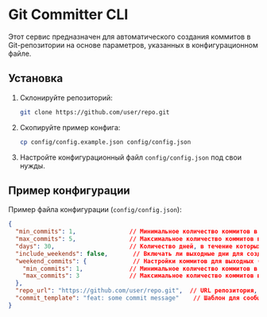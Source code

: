 # Git Committer CLI

Этот сервис предназначен для автоматического создания коммитов в Git-репозитории на основе параметров, указанных в конфигурационном файле.

## Установка

1. Склонируйте репозиторий:

    ```bash
    git clone https://github.com/user/repo.git
    ```

2. Скопируйте пример конфига:

    ```bash
    cp config/config.example.json config/config.json
    ```

3. Настройте конфигурационный файл `config/config.json` под свои нужды.

## Пример конфигурации

Пример файла конфигурации (`config/config.json`):

```json
{
  "min_commits": 1,               // Минимальное количество коммитов в день
  "max_commits": 5,               // Максимальное количество коммитов в день
  "days": 30,                     // Количество дней, в течение которых будут создаваться коммиты
  "include_weekends": false,       // Включать ли выходные дни для создания коммитов (true/false)
  "weekend_commits": {             // Настройки коммитов для выходных (актуально, если include_weekends = true)
    "min_commits": 1,             // Минимальное количество коммитов в выходные
    "max_commits": 3              // Максимальное количество коммитов в выходные
  },
  "repo_url": "https://github.com/user/repo.git",  // URL репозитория, в который будут отправляться коммиты
  "commit_template": "feat: some commit message"    // Шаблон для сообщений коммитов (например, в формате Conventional Commits)
}

